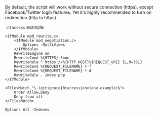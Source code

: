 By default, the script will work without secure connection (https), except Facebook/Twitter login features. 
Yet it's highly recommended to turn on redirection (http to https). 

`.htaccess` example:

```apacheconfig
<IfModule mod_rewrite.c>
    <IfModule mod_negotiation.c>
        Options -MultiViews
    </IfModule>
    RewriteEngine on
    RewriteCond %{HTTPS} !=on
    RewriteRule ^ https://%{HTTP_HOST}%{REQUEST_URI} [L,R=301]
    RewriteCond %{REQUEST_FILENAME} !-f
    RewriteCond %{REQUEST_FILENAME} !-d
    RewriteRule . index.php
</IfModule>

<FilesMatch "\.(gitignore|htaccess|env|env-example)$">
    Order Allow,Deny
    Deny from all
</FilesMatch>

Options All -Indexes
```
